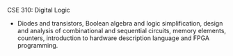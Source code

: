 CSE 310: Digital Logic
- Diodes and transistors, Boolean algebra and logic simplification, design and analysis of combinational and sequential circuits, memory elements, counters, introduction to hardware description language and FPGA programming.
